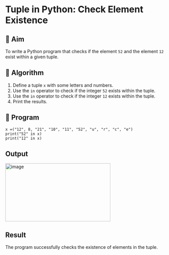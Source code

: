 # Tuple in Python: Check Element Existence

## 🎯 Aim
To write a Python program that checks if the element `52` and the element `12` exist within a given tuple.

## 🧠 Algorithm
1. Define a tuple `x` with some letters and numbers.
2. Use the `in` operator to check if the integer `52` exists within the tuple.
3. Use the `in` operator to check if the integer `12` exists within the tuple.
4. Print the results.

## 🧾 Program
```
x =("12", 8, "21", "10", "11", "52", "u", "r", "c", "e")
print("52" in x)
print("12" in x)
```

## Output
<img width="330" height="182" alt="image" src="https://github.com/user-attachments/assets/97020e0a-ed1d-4902-9757-d12dec493aaa" />

## Result
The program successfully checks the existence of elements in the tuple.
